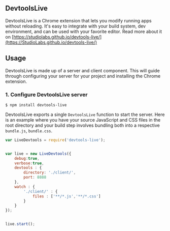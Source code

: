 DevtoolsLive
---

DevtoolsLive is a Chrome extension that lets you modify running apps without reloading. It's easy to integrate with your build system, dev environment, and can be used with your favorite editor. Read more about it on [https://studiolabs.github.io/devtools-live/](https://StudioLabs.github.io/devtools-live/)

## Usage

DevtoolsLive is made up of a server and client component. This will guide through configuring your server for your project and installing the Chrome extension.

### 1. Configure DevtoolsLive server

```
$ npm install devtools-live
```

DevtoolsLive exports a single `DevtoolsLive` function to start the server. Here is an example where you have your source JavaScript and CSS files in the root directory and your build step involves bundling both into a respective `bundle.js`, `bundle.css`.

```js
var LiveDevtools = require('devtools-live');


var live = new LiveDevtools({
	debug:true,
	verbose:true,
	devtools : {
		directory: './client/',
		port: 8888
	},
	watch : {
		'./client/' : {
			files : ['**/*.js','**/*.css']
		}
	}
});


live.start();
```
